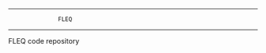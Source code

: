 *********************************************
                  FLEQ
*********************************************

FLEQ code repository
